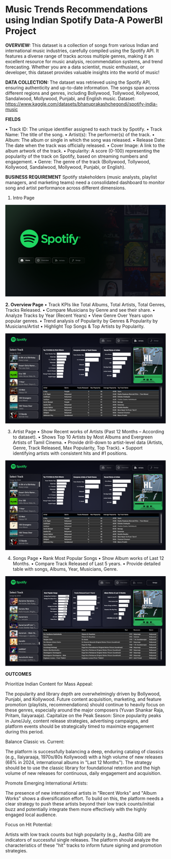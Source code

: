 # Music Trends Recommendations using Indian Spotify Data-A PowerBI Project

**OVERVIEW:**
This dataset is a collection of songs from various Indian and international music industries, carefully compiled using the Spotify API. It features a diverse range of tracks across multiple genres, making it an excellent resource for music analysis, recommendation systems, and trend forecasting. Whether you are a data scientist, music enthusiast, or developer, this dataset provides valuable insights into the world of music!

**DATA COLLECTION:**
The dataset was retrieved using the Spotify API, ensuring authenticity and up-to-date information. The songs span across different regions and genres, including Bollywood, Tollywood, Kollywood, Sandalwood, Mollywood, Punjabi, and English music.
Dataset: https://www.kaggle.com/datasets/bhanuprakashchegondi/spotify-india-music

**FIELDS**

•	Track ID: The unique identifier assigned to each track by Spotify.
•	Track Name: The title of the song.
•	Artist(s): The performer(s) of the track.
•	Album: The album or single in which the song was released.
•	Release Date: The date when the track was officially released.
•	Cover Image: A link to the album artwork of the track.
•	Popularity: A score (0-100) representing the popularity of the track on Spotify, based on streaming numbers and engagement.
•	Genre: The genre of the track (Bollywood, Tollywood, Kollywood, Sandalwood, Mollywood, Punjabi, or English).

**BUSINESS REQUIREMENT**
Spotify stakeholders (music analysts, playlist managers, and marketing teams) need a consolidated dashboard to monitor song and artist performance across different dimensions.

1.	Intro Page

![Image Alt](https://github.com/SanjayRahul1264/Music_Trends_Recommendations_using_PowerBI/blob/3774e4558109265a9d3c17fdf54b67302a581813/Dashboard%20Snapshots/Intro.png)

**2.	Overview Page**
•	Track KPIs like Total Albums, Total Artists, Total Genres, Tracks Released.
•	Compare Musicians by Genre and see their share.
•	Analyze Tracks by Year (Recent Years)
•	View Genre Over Years upon popular genres.
•	Trend analysis of Popularity by Genres & Popularity by Musicians/Artist
•	Highlight Top Songs & Top Artists by Popularity.

![Image Alt](https://github.com/SanjayRahul1264/Music_Trends_Recommendations_using_PowerBI/blob/f30e27345e0b5c7378b48b50ba2bf6b875e4c8f7/Dashboard%20Snapshots/Artist.png)


3.	Artist Page
•	Show Recent works of Artists (Past 12 Months – According to dataset).
•	Shows Top 10 Artists by Most Albums and Evergreen Artists of Tamil Cinema.
•	Provide drill-down to artist-level data (Artists, Genre, Track Released, Max Popularity, Top Track).
•	Support identifying artists with consistent hits and #1 positions.

![Image Alt](https://github.com/SanjayRahul1264/Music_Trends_Recommendations_using_PowerBI/blob/3774e4558109265a9d3c17fdf54b67302a581813/Dashboard%20Snapshots/Artist.png)

4.	Songs Page
•	Rank Most Popular Songs
•	Show Album works of Last 12 Months. 
•	Compare Track Released of Last 5 years.
•	Provide detailed table with songs, Albums, Year, Musicians, Genre.

![Image Alt](https://github.com/SanjayRahul1264/Music_Trends_Recommendations_using_PowerBI/blob/3774e4558109265a9d3c17fdf54b67302a581813/Dashboard%20Snapshots/Songs.png)

**OUTCOMES**

Prioritize Indian Content for Mass Appeal: 

The popularity and library depth are overwhelmingly driven by Bollywood, Punjabi, and Kollywood. Future content acquisition, marketing, and feature promotion (playlists, recommendations) should continue to heavily focus on these genres, especially around the major composers (Yuvan Shankar Raja, Pritam, Ilaiyaraaja).
Capitalize on the Peak Season: Since popularity peaks in June/July, content release strategies, advertising campaigns, and platform events should be strategically timed to maximize engagement during this period.

Balance Classic vs. Current: 

The platform is successfully balancing a deep, enduring catalog of classics (e.g., Ilaiyaraaja, 1970s/80s Kollywood) with a high volume of new releases (68% in 2024, international albums in "Last 12 Months"). The strategy should be to use the classic library for foundational retention and the high volume of new releases for continuous, daily engagement and acquisition.

Promote Emerging International Artists: 

The presence of new international artists in "Recent Works" and "Album Works" shows a diversification effort. To build on this, the platform needs a clear strategy to push these artists beyond their low track counts/initial buzz and potentially integrate them more effectively with the highly engaged local audience.

Focus on Hit Potential: 

Artists with low track counts but high popularity (e.g., Aastha Gill) are indicators of successful single releases. The platform should analyze the characteristics of these "hit" tracks to inform future signing and promotion strategies.

